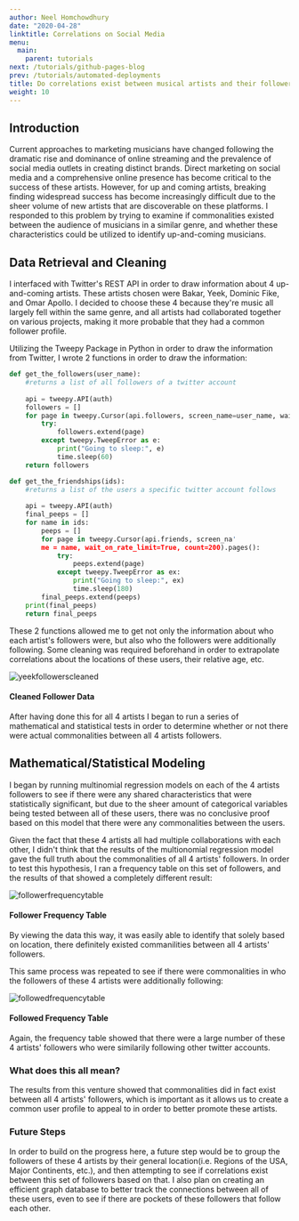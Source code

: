 ```yaml
---
author: Neel Homchowdhury
date: "2020-04-28"
linktitle: Correlations on Social Media 
menu:
  main:
    parent: tutorials
next: /tutorials/github-pages-blog
prev: /tutorials/automated-deployments
title: Do correlations exist between musical artists and their followers on social media?
weight: 10
---
```



## Introduction
Current approaches to marketing musicians have changed following the dramatic rise and dominance of online streaming and the prevalence of social media outlets in creating distinct brands. Direct marketing on social media and a comprehensive online presence has become critical to the success of these artists. However, for up and coming artists, breaking finding widespread success has become increasingly difficult due to the sheer volume of new artists that are discoverable on these platforms. I responded to this problem by trying to examine if commonalities existed between the audience of musicians in a similar genre, and whether these characteristics could be utilized to identify up-and-coming musicians. 


## Data Retrieval and Cleaning
I interfaced with Twitter's REST API in order to draw information about 4 up-and-coming artists. These artists chosen were Bakar, Yeek, Dominic Fike, and Omar Apollo. I decided to choose these 4 because they're music all largely fell within the same genre, and all artists had collaborated together on various projects, making it more probable that they had a common follower profile.

Utilizing the Tweepy Package in Python in order to draw the information from Twitter, I wrote 2 functions in order to draw the information:

```python
def get_the_followers(user_name):
    #returns a list of all followers of a twitter account
    
    api = tweepy.API(auth)
    followers = []
    for page in tweepy.Cursor(api.followers, screen_name=user_name, wait_on_rate_limit=True,count=200).pages():
        try:
            followers.extend(page)
        except tweepy.TweepError as e:
            print("Going to sleep:", e)
            time.sleep(60)
    return followers

def get_the_friendships(ids):
    #returns a list of the users a specific twitter account follows
    
    api = tweepy.API(auth)
    final_peeps = []
    for name in ids:
        peeps = []
        for page in tweepy.Cursor(api.friends, screen_na'
        me = name, wait_on_rate_limit=True, count=200).pages():
            try:
                peeps.extend(page)
            except tweepy.TweepError as ex:
                print("Going to sleep:", ex)
                time.sleep(180)        
        final_peeps.extend(peeps)
    print(final_peeps)
    return final_peeps
```

These 2 functions allowed me to get not only the information about who each artist's followers were, but also who the followers were additionally following. Some cleaning was required beforehand in order to extrapolate correlations about the locations of these users, their relative age, etc. 


![yeekfollowerscleaned](https://lh3.googleusercontent.com/kUL8GRklOVvkd4-3NHg5rOU5Ie8g01P1aZw-ozidWv_T6wQ8_0bYwet1NZWgxSxFqFROHGdfTWi_Lxy9QNQ4Q38HSgl6uC2K5OdqVzuJUV8janfMhX81leV3BFQr-CPKrj7W3093aQ=w2400)

#### Cleaned Follower Data

After having done this for all 4 artists I began to run a series of mathematical and statistical tests in order to determine whether or not there were actual commonalities between all 4 artists followers.


## Mathematical/Statistical Modeling

I began by running multinomial regression models on each of the 4 artists followers to see if there were any shared characteristics that were statistically significant, but due to the sheer amount of categorical variables being tested between all of these users, there was no conclusive proof based on this model that there were any commonalities between the users. 

Given the fact that these 4 artists all had multiple collaborations with each other, I didn't think that the results of the multionomial regression model gave the full truth about the commonalities of all 4 artists' followers. In order to test this hypothesis, I ran a frequency table on this set of followers, and the results of that showed a completely different result:

![followerfrequencytable](https://lh3.googleusercontent.com/e4Rq3KjcEigVW8nCxTxswL3Ogj793xIdTv7uqzVvgJwM9KOv2LkMyNwacOk-K3dgJHEbNrzmHIx9KQTm6wSokrd0lFnJL4eS2t3LQkOJG7gc744NZFEUD44PrT4TrMGbRTxZSpHeBA=w2400)

#### Follower Frequency Table


By viewing the data this way, it was easily able to identify that solely based on location, there definitely existed commanilities between all 4 artists' followers.

This same process was repeated to see if there were commonalities in who the followers of these 4 artists were additionally following:

![followedfrequencytable](https://lh3.googleusercontent.com/e4Rq3KjcEigVW8nCxTxswL3Ogj793xIdTv7uqzVvgJwM9KOv2LkMyNwacOk-K3dgJHEbNrzmHIx9KQTm6wSokrd0lFnJL4eS2t3LQkOJG7gc744NZFEUD44PrT4TrMGbRTxZSpHeBA=w2400)

#### Followed Frequency Table

Again, the frequency table showed that there were a large number of these 4 artists' followers who were similarily following other twitter accounts.


### What does this all mean?
The results from this venture showed that commonalities did in fact exist between all 4 artists' followers, which is important as it allows us to create a common user profile to appeal to in order to better promote these artists. 

### Future Steps

In order to build on the progress here, a future step would be to group the followers of these 4 artists by their general location(i.e. Regions of the USA, Major Continents, etc.), and then attempting to see if correlations exist between this set of followers based on that. I also plan on creating an efficient graph database to better track the connections between all of these users, even to see if there are pockets of these followers that follow each other.

